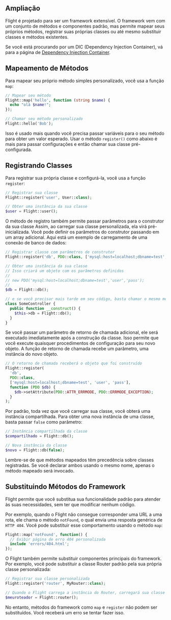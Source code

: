 ## Ampliação

Flight é projetado para ser um framework extensível. O framework vem com um conjunto
de métodos e componentes padrão, mas permite mapear seus próprios métodos,
registrar suas próprias classes ou até mesmo substituir classes e métodos existentes.

Se você está procurando por um DIC (Dependency Injection Container), vá para a
página de [Dependency Injection Container](dependency-injection-container).

## Mapeamento de Métodos

Para mapear seu próprio método simples personalizado, você usa a função `map`:

```php
// Mapear seu método
Flight::map('hello', function (string $name) {
  echo "olá $name!";
});

// Chamar seu método personalizado
Flight::hello('Bob');
```

Isso é usado mais quando você precisa passar variáveis para o seu método para obter um valor esperado.
Usar o método `register()` como abaixo é mais para passar configurações
e então chamar sua classe pré-configurada.

## Registrando Classes

Para registrar sua própria classe e configurá-la, você usa a função `register`:

```php
// Registrar sua classe
Flight::register('user', User::class);

// Obter uma instância da sua classe
$user = Flight::user();
```

O método de registro também permite passar parâmetros para o construtor da sua classe
Assim, ao carregar sua classe personalizada, ela virá pré-inicializada.
Você pode definir os parâmetros do construtor passando em um array adicional.
Aqui está um exemplo de carregamento de uma conexão de banco de dados:

```php
// Registrar classe com parâmetros de construtor
Flight::register('db', PDO::class, ['mysql:host=localhost;dbname=test', 'user', 'pass']);

// Obter uma instância da sua classe
// Isso criará um objeto com os parâmetros definidos
//
// new PDO('mysql:host=localhost;dbname=test','user','pass');
//
$db = Flight::db();

// e se você precisar mais tarde em seu código, basta chamar o mesmo método novamente
class SomeController {
  public function __construct() {
	$this->db = Flight::db();
  }
}
```

Se você passar um parâmetro de retorno de chamada adicional, ele será executado imediatamente
após a construção da classe. Isso permite que você execute quaisquer procedimentos de configuração para seu
novo objeto. A função de retorno de chamada recebe um parâmetro, uma instância do novo objeto.

```php
// O retorno de chamada receberá o objeto que foi construído
Flight::register(
  'db',
  PDO::class,
  ['mysql:host=localhost;dbname=test', 'user', 'pass'],
  function (PDO $db) {
    $db->setAttribute(PDO::ATTR_ERRMODE, PDO::ERRMODE_EXCEPTION);
  }
);
```

Por padrão, toda vez que você carregar sua classe, você obterá uma instância compartilhada.
Para obter uma nova instância de uma classe, basta passar `false` como parâmetro:

```php
// Instância compartilhada da classe
$compartilhado = Flight::db();

// Nova instância da classe
$novo = Flight::db(false);
```

Lembre-se de que métodos mapeados têm precedência sobre classes registradas. Se você
declarar ambos usando o mesmo nome, apenas o método mapeado será invocado.

## Substituindo Métodos do Framework

Flight permite que você substitua sua funcionalidade padrão para atender às suas necessidades,
sem ter que modificar nenhum código.

Por exemplo, quando o Flight não consegue corresponder uma URL a uma rota, ele chama o método `notFound`,
o qual envia uma resposta genérica de `HTTP 404`. Você pode substituir esse comportamento
usando o método `map`:

```php
Flight::map('notFound', function() {
  // Exibir página de erro 404 personalizada
  include 'errors/404.html';
});
```

O Flight também permite substituir componentes principais do framework.
Por exemplo, você pode substituir a classe Router padrão pela sua própria classe personalizada:

```php
// Registrar sua classe personalizada
Flight::register('router', MyRouter::class);

// Quando o Flight carrega a instância do Router, carregará sua classe
$meuroteador = Flight::router();
```

No entanto, métodos do framework como `map` e `register` não podem ser substituídos. Você receberá
um erro se tentar fazer isso.